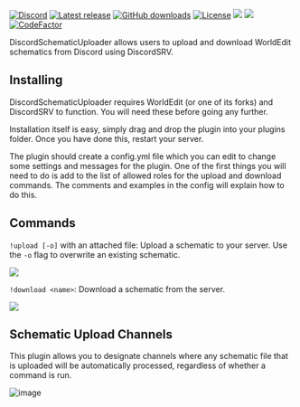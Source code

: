 [![Discord](https://discord.com/api/guilds/830198696204566607/widget.png)](https://dinty1.github.io/plugins-discord)
[![Latest release](https://img.shields.io/github/release/Dinty1/DiscordSchematicUploader.svg)](https://github.com/Dinty1/DiscordSchematicUploader/releases/latest)
[![GitHub downloads](https://img.shields.io/github/downloads/Dinty1/DiscordSchematicUploader/total.svg)](https://github.com/Dinty1/DiscordSchematicUploader/releases/latest)
[![License](https://img.shields.io/github/license/Dinty1/DiscordSchematicUploader.svg)](https://github.com/Dinty1/DiscordSchematicUploader/blob/master/LICENSE)
[![](https://img.shields.io/bstats/servers/11934)](https://bstats.org/plugin/bukkit/DiscordSchematicUploader/11934)
[![](https://img.shields.io/bstats/players/11934)](https://bstats.org/plugin/bukkit/DiscordSchematicUploader/11934)
[![CodeFactor](https://www.codefactor.io/repository/github/dinty1/discordschematicuploader/badge)](https://www.codefactor.io/repository/github/dinty1/discordschematicuploader)

DiscordSchematicUploader allows users to upload and download WorldEdit schematics from Discord using DiscordSRV.

## Installing
DiscordSchematicUploader requires WorldEdit (or one of its forks) and DiscordSRV to function. You will need these before going any further.

Installation itself is easy, simply drag and drop the plugin into your plugins folder. Once you have done this, restart your server.

The plugin should create a config.yml file which you can edit to change some settings and messages for the plugin. One of the first things you will need to do is add to the list of allowed roles for the upload and download commands. The comments and examples in the config will explain how to do this.

## Commands
`!upload [-o]` with an attached file: Upload a schematic to your server. Use the `-o` flag to overwrite an existing schematic.

![](https://i.imgur.com/bF6vVcI.png)

`!download <name>`: Download a schematic from the server.

![](https://i.imgur.com/hJ9GoD4.png)

## Schematic Upload Channels
This plugin allows you to designate channels where any schematic file that is uploaded will be automatically processed, regardless of whether a command is run.

![image](https://user-images.githubusercontent.com/67452089/147857856-9e1c01af-9f89-4dec-bcf7-fa1d721fe6e2.png)
